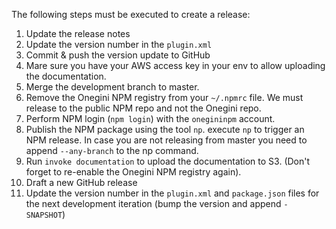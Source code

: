 The following steps must be executed to create a release:

1. Update the release notes
2. Update the version number in the `plugin.xml`
3. Commit & push the version update to GitHub
4. Mare sure you have your AWS access key in your env to allow uploading the documentation.
5. Merge the development branch to master.
6. Remove the Onegini NPM registry from your `~/.npmrc` file. We must release to the public NPM repo and not the Onegini repo.
6. Perform NPM login (`npm login`) with the `onegininpm` account.
7. Publish the NPM package using the tool `np`. execute `np` to trigger an NPM release. In case you are not releasing from master you need to append `--any-branch` to the np command.
8. Run `invoke documentation` to upload the documentation to S3. (Don't forget to re-enable the Onegini NPM registry again).
9. Draft a new GitHub release
10. Update the version number in the `plugin.xml` and `package.json` files for the next development iteration (bump the version and append `-SNAPSHOT`)
